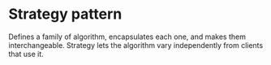 # Strategy pattern

Defines a family of algorithm, encapsulates each one, and makes them interchangeable. Strategy lets the algorithm vary
independently from clients that use it.